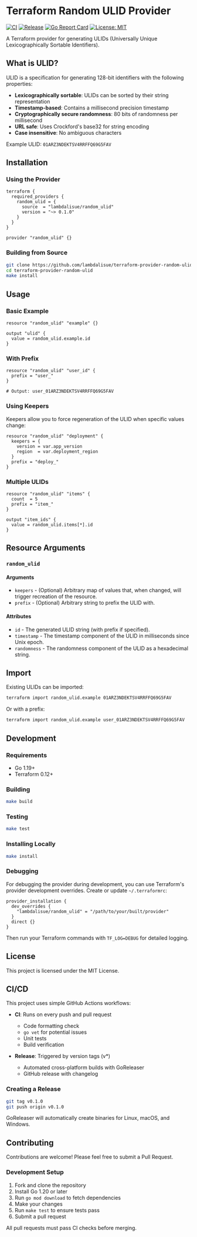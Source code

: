 # Terraform Random ULID Provider

[![CI](https://github.com/lambdalisue/terraform-provider-random-ulid/actions/workflows/ci.yml/badge.svg)](https://github.com/lambdalisue/terraform-provider-random-ulid/actions/workflows/ci.yml)
[![Release](https://github.com/lambdalisue/terraform-provider-random-ulid/actions/workflows/release.yml/badge.svg)](https://github.com/lambdalisue/terraform-provider-random-ulid/actions/workflows/release.yml)
[![Go Report Card](https://goreportcard.com/badge/github.com/lambdalisue/terraform-provider-random-ulid)](https://goreportcard.com/report/github.com/lambdalisue/terraform-provider-random-ulid)
[![License: MIT](https://img.shields.io/badge/License-MIT-yellow.svg)](https://opensource.org/licenses/MIT)

A Terraform provider for generating ULIDs (Universally Unique Lexicographically Sortable Identifiers).

## What is ULID?

ULID is a specification for generating 128-bit identifiers with the following properties:

- **Lexicographically sortable**: ULIDs can be sorted by their string representation
- **Timestamp-based**: Contains a millisecond precision timestamp
- **Cryptographically secure randomness**: 80 bits of randomness per millisecond
- **URL safe**: Uses Crockford's base32 for string encoding
- **Case insensitive**: No ambiguous characters

Example ULID: `01ARZ3NDEKTSV4RRFFQ69G5FAV`

## Installation

### Using the Provider

```hcl
terraform {
  required_providers {
    random_ulid = {
      source  = "lambdalisue/random_ulid"
      version = "~> 0.1.0"
    }
  }
}

provider "random_ulid" {}
```

### Building from Source

```bash
git clone https://github.com/lambdalisue/terraform-provider-random-ulid.git
cd terraform-provider-random-ulid
make install
```

## Usage

### Basic Example

```hcl
resource "random_ulid" "example" {}

output "ulid" {
  value = random_ulid.example.id
}
```

### With Prefix

```hcl
resource "random_ulid" "user_id" {
  prefix = "user_"
}

# Output: user_01ARZ3NDEKTSV4RRFFQ69G5FAV
```

### Using Keepers

Keepers allow you to force regeneration of the ULID when specific values change:

```hcl
resource "random_ulid" "deployment" {
  keepers = {
    version = var.app_version
    region  = var.deployment_region
  }
  prefix = "deploy_"
}
```

### Multiple ULIDs

```hcl
resource "random_ulid" "items" {
  count  = 5
  prefix = "item_"
}

output "item_ids" {
  value = random_ulid.items[*].id
}
```

## Resource Arguments

### `random_ulid`

#### Arguments

- `keepers` - (Optional) Arbitrary map of values that, when changed, will trigger recreation of the resource.
- `prefix` - (Optional) Arbitrary string to prefix the ULID with.

#### Attributes

- `id` - The generated ULID string (with prefix if specified).
- `timestamp` - The timestamp component of the ULID in milliseconds since Unix epoch.
- `randomness` - The randomness component of the ULID as a hexadecimal string.

## Import

Existing ULIDs can be imported:

```bash
terraform import random_ulid.example 01ARZ3NDEKTSV4RRFFQ69G5FAV
```

Or with a prefix:

```bash
terraform import random_ulid.example user_01ARZ3NDEKTSV4RRFFQ69G5FAV
```

## Development

### Requirements

- Go 1.19+
- Terraform 0.12+

### Building

```bash
make build
```

### Testing

```bash
make test
```

### Installing Locally

```bash
make install
```

### Debugging

For debugging the provider during development, you can use Terraform's provider development overrides. Create or update `~/.terraformrc`:

```hcl
provider_installation {
  dev_overrides {
    "lambdalisue/random_ulid" = "/path/to/your/built/provider"
  }
  direct {}
}
```

Then run your Terraform commands with `TF_LOG=DEBUG` for detailed logging.

## License

This project is licensed under the MIT License.

## CI/CD

This project uses simple GitHub Actions workflows:

- **CI**: Runs on every push and pull request
  - Code formatting check
  - `go vet` for potential issues
  - Unit tests
  - Build verification

- **Release**: Triggered by version tags (v*)
  - Automated cross-platform builds with GoReleaser
  - GitHub release with changelog

### Creating a Release

```bash
git tag v0.1.0
git push origin v0.1.0
```

GoReleaser will automatically create binaries for Linux, macOS, and Windows.

## Contributing

Contributions are welcome! Please feel free to submit a Pull Request.

### Development Setup

1. Fork and clone the repository
2. Install Go 1.20 or later
3. Run `go mod download` to fetch dependencies
4. Make your changes
5. Run `make test` to ensure tests pass
6. Submit a pull request

All pull requests must pass CI checks before merging.